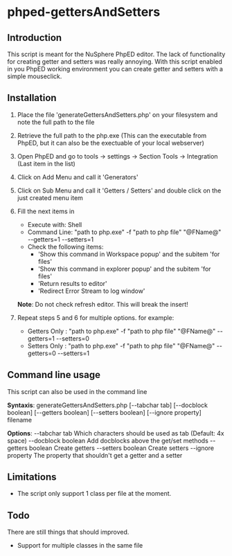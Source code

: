 phped-gettersAndSetters
=======================

## Introduction
This script is meant for the NuSphere PhpED editor. The lack of functionality for creating getter and setters was really annoying. With this script enabled in you PhpED working environment you can create getter and setters with a simple mouseclick.

## Installation
1. Place the file 'generateGettersAndSetters.php' on your filesystem and note the full path to the file
2. Retrieve the full path to the php.exe (This can the executable from PhpED, but it can also be the exectuable of your local webserver)
3. Open PhpED and go to tools -> settings -> Section Tools -> Integration (Last item in the list)
4. Click on Add Menu and call it 'Generators'
5. Click on Sub Menu and call it 'Getters / Setters' and double click on the just created menu item
6. Fill the next items in
    * Execute with: Shell
    * Command Line: "path to php.exe" -f "path to php file" "@FName@" --getters=1 --setters=1
    * Check the following items:
        * 'Show this command in Workspace popup' and the subitem 'for files'
        * 'Show this command in explorer popup' and the subitem 'for files'
        * 'Return results to editor'
        * 'Redirect Error Stream to log window'
    
    **Note**: Do not check refresh editor. This will break the insert!
7. Repeat steps 5 and 6 for multiple options. for example:
    - Getters Only : "path to php.exe" -f "path to php file" "@FName@" --getters=1 --setters=0
    - Setters Only : "path to php.exe" -f "path to php file" "@FName@" --getters=0 --setters=1


## Command line usage
This script can also be used in the command line

**Syntaxis**: generateGettersAndSetters.php [--tabchar tab] [--docblock boolean] [--getters boolean] [--setters boolean] [--ignore property] filename

**Options**:
    --tabchar tab         Which characters should be used as tab (Default: 4x space)
    --docblock boolean    Add docblocks above the get/set methods
    --getters boolean     Create getters
    --setters boolean     Create setters
    --ignore property     The property that shouldn't get a getter and a setter

## Limitations
* The script only support 1 class per file at the moment.

## Todo
There are still things that should improved.

* Support for multiple classes in the same file
